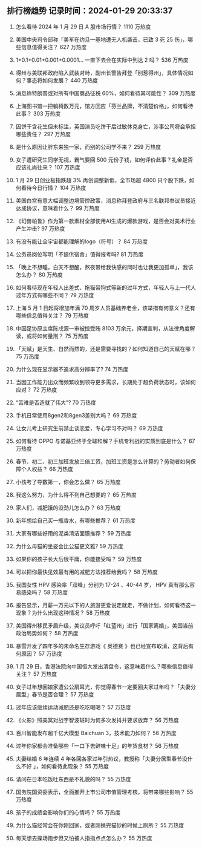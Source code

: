 
## 排行榜趋势 记录时间：2024-01-29 20:33:37
  
  1. 怎么看待 2024 年 1 月 29 日 A 股市场行情？ 1110 万热度
    
  2. 美国中央司令部称「美军在约旦一基地遭无人机袭击，已致 3 死 25 伤」，哪些信息值得关注？ 627 万热度
    
  3. 1+0.1+0.01+0.001+0.0001... 一直下去会在实际中到达 2 吗？ 536 万热度
    
  4. 得州与美联邦政府陷入武装对峙，副州长警告拜登「别惹得州」，具体情况如何？事态将如何发展？ 440 万热度
    
  5. 消息称特朗普或对所有中国商品征税 60%，如何看待其可能性？ 309 万热度
    
  6. 上海图书馆一把躺椅数万元，馆方回应「芬兰品牌，不清楚价格」，如何看待此事？ 303 万热度
    
  7. 因饼干含花生但未标注，英国演员吃饼干后过敏休克身亡，涉事公司将会承担哪些责任？ 297 万热度
    
  8. 是什么原因让胖东来独一家，而别的公司学不来？ 259 万热度
    
  9. 女子遭研究生同学无视，霸气要回 500 元份子钱，如何评价此事？礼金是否应该礼尚往来？ 107 万热度
    
  10. 1 月 29 日创业板指跌超 3% 再创调整新低，全市场超 4800 只个股下跌，如何看待今日行情？ 104 万热度
    
  11. 美国白宫有意大幅调整边境管控政策，消息称拜登政府与三名联邦参议员接近达成协议，意味着什么？ 99 万热度
    
  12. 《幻兽帕鲁》作为第一款素材全部使用AI生成的爆款游戏，是否会对美术行业产生冲击? 97 万热度
    
  13. 有没有能让全宇宙都能理解的logo（符号）？ 84 万热度
    
  14. 公务员岗位写明「不提供宿舍」值得报考吗? 81 万热度
    
  15. 「晚上不想睡，白天不想醒，熬夜带给我快感的同时也让我更加孤单」，我该怎么办？ 80 万热度
    
  16. 如何看待现在年轻人出差式、拖猫带狗式等新的过年方式，年轻人与上一代人过年方式有哪些不同？ 79 万热度
    
  17. 上海 5 月 1 日起将增加年满 70 周岁人员基础养老金，该举措有何意义？还有哪些信息值得关注？ 79 万热度
    
  18. 中国足协原主席陈戌源一审被控受贿 8103 万余元，择期宣判，从法律角度解读，或将如何量刑？ 75 万热度
    
  19. 「天赋」是天生、自然而然的，还是需要寻找的？如何知道自己的天赋在哪？ 75 万热度
    
  20. 为什么现在显示器不追求高分辨率了? 74 万热度
    
  21. 当因工作能力出众而频繁收到领导更多需求，长期处于超负荷状态时，该如何应对？ 72 万热度
    
  22. “苦难是否造就了伟大”? 70 万热度
    
  23. 手机日常使用8gen2和8gen3差别大吗？ 69 万热度
    
  24. 让女儿考上研究生前禁止谈恋爱，专心学习不对吗？ 69 万热度
    
  25. 如何看待 OPPO 与诺基亚终于全球和解？手机专利战的实质到底是什么？ 67 万热度
    
  26. 春节、初二、初三加班发放三倍工资，加班工资是怎么计算的？劳动者如何保障个人权益？ 66 万热度
    
  27. 小孩考了导数第一，你会怎么做？ 65 万热度
    
  28. 我这么努力，为什么得不到自己想要的？ 65 万热度
    
  29. 家人们，减肥饿的没劲儿怎么办？ 63 万热度
    
  30. 新年想给自己买一瓶香水，有哪些推荐？ 61 万热度
    
  31. 大家有哪些好用的泥类清洁面膜推荐？ 59 万热度
    
  32. 为什么母猫的坐姿会比公猫更文雅? 59 万热度
    
  33. 如果你的孩子长大后很平庸，你能接受吗？ 59 万热度
    
  34. 可以把你最快见效最有用的减肥方法推荐给我吗？ 58 万热度
    
  35. 我国女性 HPV 感染率「双峰」分别为 17-24 、40-44 岁， HPV 真有那么容易感染吗？ 58 万热度
    
  36. 报告显示，月薪一万元以下的人旅游更爱说走就走，不做计划，如何看待这一现象？为什么出现这种情况？ 58 万热度
    
  37. 美国得州移民矛盾升级，美议员呼吁「红蓝州」进行「国家离婚」，美国当前政治局势如何？ 58 万热度
    
  38. 暴雪开发了四年多的未命名生存游戏《 奥德赛 》也已经宣布取消，这背后有何原因？ 57 万热度
    
  39. 1 月 29 日，香港法院向中国恒大发出清盘令，这意味着什么？哪些信息值得关注？ 57 万热度
    
  40. 女子过年想回娘家遭公公扇耳光，你觉得春节一定要回夫家过年吗？「夫妻分居型」春节是否合理？ 57 万热度
    
  41. 过年应该继续运动减肥还是吃吃喝喝？ 57 万热度
    
  42. 《火影》照美冥对战宇智波斑时为何多次发抖并要求放弃？ 56 万热度
    
  43. 百川智能发布超千亿大模型 Baichuan 3，技术能力如何？ 56 万热度
    
  44. 过年你家都会准备哪些「一口下去鲜味十足」的年货食材？ 56 万热度
    
  45. 夫妻结婚 6 年连续 4 年各回各家过年引热议，教授称「夫妻分居型春节没什么不好 」，如何看待此现象？ 55 万热度
    
  46. 请问在日本吃饭吐东西是不礼貌的吗？ 55 万热度
    
  47. 国务院国资委表示，全面推开上市公司市值管理考核，将带来哪些影响？ 55 万热度
    
  48. 孩子的成绩会影响你们的心情吗？ 55 万热度
    
  49. 为什么猫经常会在你刚回家，或者刚换完猫砂的时候上厕所？ 55 万热度
    
  50. 每天想去操场跑步但又怕被人指指点点怎么办？ 55 万热度
    